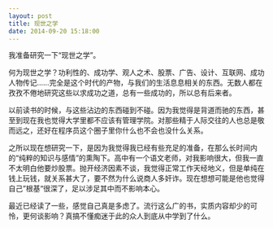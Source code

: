 ```yaml
---
layout: post
title: 现世之学
date: 2014-09-20 15:18:00
---
```



我准备研究一下“现世之学”。

何为现世之学？功利性的、成功学、观人之术、股票、广告、设计、互联网、成功人物传记……完全是这个时代的产物，与我们的生活息息相关的东西。无数人都在孜孜不倦地研究这些以求成功之道，总有一些成功的，所以总有后来者。


以前读书的时候，与这些沾边的东西碰到不碰。因为我觉得是背道而驰的东西，甚至到现在我也觉得大学里都不应该有管理学院。对那些精于人际交往的人也总是敬而远之，还好在程序员这个圈子里你什么也不会也没什么关系。

之所以现在想研究一下，是因为我觉得我已经有些充足的准备，在那么长时间内的“纯粹的知识与感情”的熏陶下。高中有一个语文老师，对我影响很大，但我一直不太明白他要炒股票。抛开经济因素不谈，我觉得正常工作天经地义，但是单纯在钱上玩钱，就关系甚大了，要不然为什么说商人多奸诈。现在想想可能是他也觉得自己”根基“很深了，足以涉足其中而不影响本心。

最近已经读了一些，感觉自己真是多虑了。流行这么广的书，实质内容却少的可怜，更何谈影响？真搞不懂痴迷于此的众人到底从中学到了什么。


